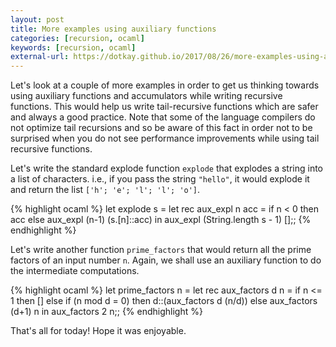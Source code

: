 ```yaml
---
layout: post
title: More examples using auxiliary functions
categories: [recursion, ocaml]
keywords: [recursion, ocaml]
external-url: https://dotkay.github.io/2017/08/26/more-examples-using-aux-functions
---
```


Let's look at a couple of more examples in order to get us thinking towards using auxiliary functions and accumulators while writing recursive functions. This would help us write tail-recursive functions which are safer and always a good practice. Note that some of the language compilers do not optimize tail recursions and so be aware of this fact in order not to be surprised when you do not see performance improvements while using tail recursive functions.

Let's write the standard explode function `explode` that explodes a string into a list of characters. i.e., if you pass the string `"hello"`, it would explode it and return the list `['h'; 'e'; 'l'; 'l'; 'o']`.

{% highlight ocaml %}
let explode s =
  let rec aux_expl n acc =
    if n < 0 then acc
    else aux_expl (n-1) (s.[n]::acc)
  in
  aux_expl (String.length s - 1) [];;
{% endhighlight %}

Let's write another function `prime_factors` that would return all the prime factors of an input number `n`. Again, we shall use an auxiliary function to do the intermediate computations.

{% highlight ocaml %}
let prime_factors n =
  let rec aux_factors d n =
    if n <= 1 then []
    else if (n mod d = 0) then d::(aux_factors d (n/d))
    else aux_factors (d+1) n
  in
  aux_factors 2 n;;
{% endhighlight %}

That's all for today! Hope it was enjoyable.